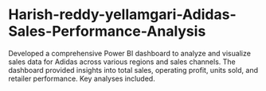 # Harish-reddy-yellamgari-Adidas-Sales-Performance-Analysis
Developed a comprehensive Power BI dashboard to analyze and visualize sales data for Adidas across various regions and sales channels. The dashboard provided insights into total sales, operating profit, units sold, and retailer performance. Key analyses included.
